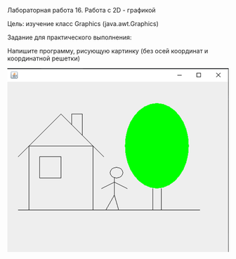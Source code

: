 Лабораторная работа 16. Работа с 2D - графикой

Цель: изучение класс Graphics (java.awt.Graphics)

Задание для практического выполнения:

Напишите программу, рисующую картинку (без осей координат и координатной решетки)

![img.png](img.png)